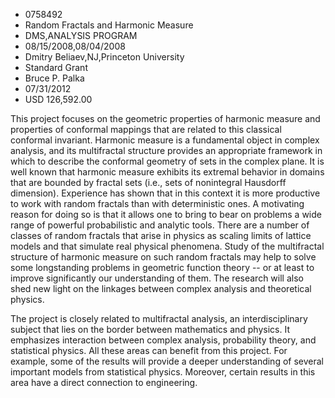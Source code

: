 
* 0758492
* Random Fractals and Harmonic Measure
* DMS,ANALYSIS PROGRAM
* 08/15/2008,08/04/2008
* Dmitry Beliaev,NJ,Princeton University
* Standard Grant
* Bruce P. Palka
* 07/31/2012
* USD 126,592.00

This project focuses on the geometric properties of harmonic measure and
properties of conformal mappings that are related to this classical conformal
invariant. Harmonic measure is a fundamental object in complex analysis, and its
multifractal structure provides an appropriate framework in which to describe
the conformal geometry of sets in the complex plane. It is well known that
harmonic measure exhibits its extremal behavior in domains that are bounded by
fractal sets (i.e., sets of nonintegral Hausdorff dimension). Experience has
shown that in this context it is more productive to work with random fractals
than with deterministic ones. A motivating reason for doing so is that it allows
one to bring to bear on problems a wide range of powerful probabilistic and
analytic tools. There are a number of classes of random fractals that arise in
physics as scaling limits of lattice models and that simulate real physical
phenomena. Study of the multifractal structure of harmonic measure on such
random fractals may help to solve some longstanding problems in geometric
function theory -- or at least to improve significantly our understanding of
them. The research will also shed new light on the linkages between complex
analysis and theoretical physics.

The project is closely related to multifractal analysis, an interdisciplinary
subject that lies on the border between mathematics and physics. It emphasizes
interaction between complex analysis, probability theory, and statistical
physics. All these areas can benefit from this project. For example, some of the
results will provide a deeper understanding of several important models from
statistical physics. Moreover, certain results in this area have a direct
connection to engineering.
